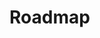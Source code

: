 <!--
SPDX-FileCopyrightText: © 2024 Siemens Healthcare GmbH
SPDX-License-Identifier: MIT
-->

# Roadmap